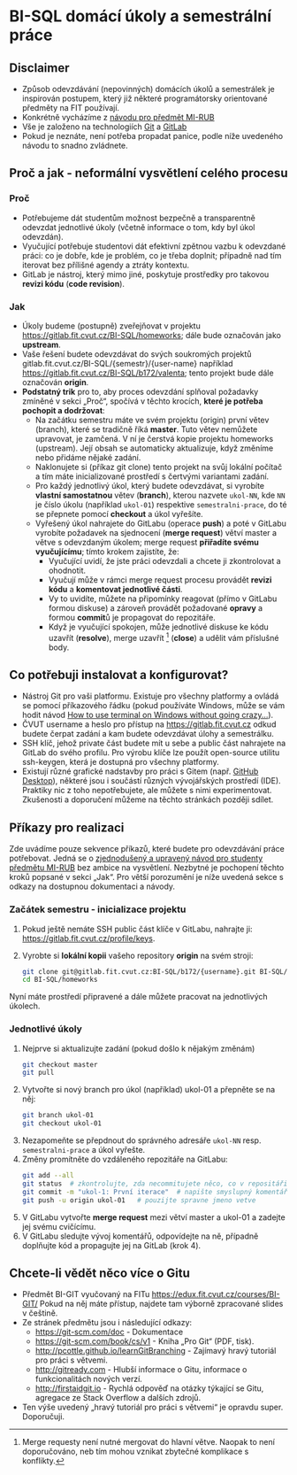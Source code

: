 # BI-SQL domácí úkoly a semestrální práce

## Disclaimer

  * Způsob odevzdávání (nepovinných) domácích úkolů a semestrálek je inspirován postupem, který již některé programátorsky orientované předměty na FIT používají.
  * Konkrétně vycházíme z [návodu pro předmět MI-RUB](https://gitlab.fit.cvut.cz/mi-rub/exercises/blob/master/README.adoc)
  * Vše je založeno na technologiích [Git](https://git-scm.com/) a [GitLab](https://about.gitlab.com/)
  * Pokud je neznáte, není potřeba propadat panice, podle níže uvedeného návodu to snadno zvládnete.


## Proč a jak - neformální vysvětlení celého procesu

### Proč

  * Potřebujeme dát studentům možnost bezpečně a transparentně odevzdat jednotlivé úkoly (včetně informace o tom, kdy byl úkol odevzdán).
  * Vyučující potřebuje studentovi dát efektivní zpětnou vazbu k odevzdané práci: co je dobře, kde je problém, co je třeba doplnit; případně nad tím iterovat bez přílišné agendy a ztráty kontextu.
  * GitLab je nástroj, který mimo jiné, poskytuje prostředky pro takovou **revizi kódu** (**code revision**).

### Jak

  * Úkoly budeme (postupně) zveřejňovat v projektu https://gitlab.fit.cvut.cz/BI-SQL/homeworks; dále bude označován jako **upstream**.
  * Vaše řešení budete odevzdávat do svých soukromých projektů gitlab.fit.cvut.cz/BI-SQL/{semestr}/{user-name} například https://gitlab.fit.cvut.cz/BI-SQL/b172/valenta; tento projekt bude dále označován **origin**.
  * **Podstatný trik** pro to, aby proces odevzdání splňoval požadavky zmíněné v sekci „Proč“, spočívá v těchto krocích, **které je potřeba pochopit a dodržovat**:
    * Na začátku semestru máte ve svém projektu (origin) první větev (branch), které se tradičně říká **master**. Tuto větev nemůžete upravovat, je zamčená. V ní je čerstvá kopie projektu homeworks (upstream). Její obsah se automaticky aktualizuje, když změníme nebo přidáme nějaké zadání.
    * Naklonujete si (příkaz git clone) tento projekt na svůj lokální počítač a tím máte inicializované prostředí s čertvými variantami zadání.
    * Pro každý jednotlivý úkol, který budete odevzdávat, si vyrobíte **vlastní samostatnou** větev (**branch**), kterou nazvete `ukol-NN`, kde `NN`  je číslo úkolu (například `ukol-01`) respektive `semestralni-prace`, do té se přepnete pomocí **checkout** a úkol vyřešíte.
    * Vyřešený úkol nahrajete do GitLabu (operace **push**) a poté v GitLabu vyrobíte požadavek na sjednocení (**merge request**) větví master a větve s odevzdaným úkolem; merge request **přiřadíte svému vyučujícímu**; tímto krokem zajistíte, že:
      * Vyučující uvidí, že jste práci odevzdali a chcete ji zkontrolovat a ohodnotit.
      * Vyučují může v rámci merge request procesu provádět **revizi kódu** a **komentovat jednotlivé části**.
      * Vy to uvidíte, můžete na připomínky reagovat (přímo v GitLabu formou diskuse) a zároveň provádět požadované **opravy** a formou **commit**ů je propagovat do repozitáře.
      * Když je vyučující spokojen, může jednotlivé diskuse ke kódu uzavřít (**resolve**), merge uzavřít [^1] (**close**) a udělit vám příslušné body.


## Co potřebuji instalovat a konfigurovat?

  * Nástroj Git pro vaši platformu. Existuje pro všechny platformy a ovládá se pomocí příkazového řádku (pokud používáte Windows, může se vám hodit návod [How to use terminal on Windows without going crazy…](https://gist.github.com/jirutka/99d57c82fa8981f56fb5)).
  * ČVUT username a heslo pro přístup na https://gitlab.fit.cvut.cz odkud budete čerpat zadání a kam budete odevzdávat úlohy a semestrálku.
  * SSH klíč, jehož private část budete mít u sebe a public část nahrajete na GitLab do svého profilu. Pro výrobu klíče lze použít open-source utilitu ssh-keygen, která je dostupná pro všechny platformy.
  * Existují různé grafické nadstavby pro práci s Gitem (např. [GitHub Desktop](https://desktop.github.com/)), některé jsou i součástí různých vývojářských prostředí (IDE). Praktiky nic z toho nepotřebujete, ale můžete s nimi experimentovat. Zkušenosti a doporučení můžeme na těchto stránkách později sdílet.


## Příkazy pro realizaci

Zde uvádíme pouze sekvence příkazů, které budete pro odevzdávání práce potřebovat. Jedná se o [zjednodušený a upravený návod pro studenty předmětu MI-RUB](https://gitlab.fit.cvut.cz/mi-rub/exercises/blob/master/README.adoc) bez ambice na vysvětlení. Nezbytné je pochopení těchto kroků popsané v sekci „Jak“. Pro větší porozumění je níže uvedená sekce s odkazy na dostupnou dokumentaci a návody.

### Začátek semestru - inicializace projektu

1. Pokud ještě nemáte SSH public část klíče v GitLabu, nahrajte ji: https://gitlab.fit.cvut.cz/profile/keys.
2. Vyrobte si **lokální kopii** vašeho repository **origin** na svém stroji:

    ```sh
    git clone git@gitlab.fit.cvut.cz:BI-SQL/b172/{username}.git BI-SQL/homeworks  # pouzije spravný kod semestru a username
    cd BI-SQL/homeworks
    ```

Nyní máte prostředí připravené a dále můžete pracovat na jednotlivých úkolech.

### Jednotlivé úkoly

1. Nejprve si aktualizujte zadání (pokud došlo k nějakým změnám)
   ```sh
   git checkout master
   git pull
   ```
2. Vytvořte si nový branch pro úkol (například) ukol-01 a přepněte se na něj:
    ```sh
    git branch ukol-01
    git checkout ukol-01
    ```
3. Nezapomeňte se přepdnout do správného adresáře `ukol-NN` resp. `semestralni-prace` a úkol vyřešte.
4. Změny promítněte do vzdáleného repozitáře na GitLabu:
    ```sh
    git add --all
    git status  # zkontrolujte, zda necommitujete něco, co v repositáři být nemá
    git commit -m "ukol-1: První iterace"  # napište smyslupný komentář v podobném stylu
    git push -u origin ukol-01   # pouzijte spravne jmeno vetve
    ```
5. V GitLabu vytvořte **merge request** mezi větví master a ukol-01 a zadejte jej svému cvičícímu.
6. V GitLabu sledujte vývoj komentářů, odpovídejte na ně, případně doplňujte kód a propagujte jej na GitLab (krok 4).


## Chcete-li vědět něco více o Gitu

 * Předmět BI-GIT vyučovaný na FITu https://edux.fit.cvut.cz/courses/BI-GIT/ Pokud na něj máte přístup, najdete tam výborně zpracované slides v češtině.
 * Ze stránek předmětu jsou i následující odkazy:
   * https://git-scm.com/doc - Dokumentace
   * https://git-scm.com/book/cs/v1 - Kniha „Pro Git“ (PDF, tisk).
   * http://pcottle.github.io/learnGitBranching - Zajímavý hravý tutoriál pro práci s větvemi.
   * http://gitready.com - Hlubší informace o Gitu, informace o funkcionalitách nových verzí.
   * http://firstaidgit.io - Rychlá odpověď na otázky týkající se Gitu, agregace ze Stack Overflow a dalších zdrojů.
 * Ten výše uvedený „hravý tutoriál pro práci s větvemi“ je opravdu super. Doporučuji.

[^1]: Merge requesty není nutné mergovat do hlavní větve. Naopak to není doporučováno, neb tím mohou vznikat zbytečné komplikace s konflikty.
